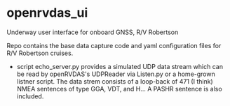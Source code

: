 # openrvdas_ui
Underway user interface for onboard GNSS, R/V Robertson


Repo contains the base data capture code and yaml configuration files for R/V Robertson cruises.

- script echo_server.py provides a simulated UDP data stream which can be read by openRVDAS's UDPReader via Listen.py or a home-grown listner script. The data strem consists of a loop-back of 471 (I think) NMEA sentences of type GGA, VDT, and H... A PASHR sentence is also included.
